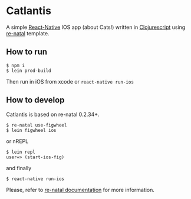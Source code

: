 # Catlantis

A simple [React-Native](https://facebook.github.io/react-native/) IOS app (about Cats!) written in [Clojurescript](https://github.com/clojure/clojurescript) using [re-natal](https://github.com/drapanjanas/re-natal) template.

## How to run
```
$ npm i
$ lein prod-build
```
Then run in iOS from xcode or `react-native run-ios`

## How to develop
Catlantis is based on re-natal 0.2.34+.
```
$ re-natal use-figwheel
$ lein figwheel ios
```
or nREPL
```
$ lein repl
user=> (start-ios-fig)
```
and finally
```
$ react-native run-ios
```

Please, refer to [re-natal documentation](https://github.com/drapanjanas/re-natal/blob/master/README.md) for more information.